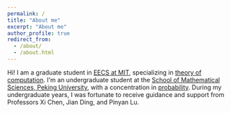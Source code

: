 ```yaml
---
permalink: /
title: "About me"
excerpt: "About me"
author_profile: true
redirect_from: 
  - /about/
  - /about.html
---
```


Hi! I am a graduate student in [EECS at MIT](https://www.eecs.mit.edu/), specializing in [theory of computation](https://toc.csail.mit.edu/). I'm an undergraduate student at the [School of Mathematical Sciences, Peking University](https://www.math.pku.edu.cn/), with a concentration in [probability](https://pkuprobability.com/studies/undergraduate/). During my undergraduate years, I was fortunate to receive guidance and support from Professors Xi Chen, Jian Ding, and Pinyan Lu.
